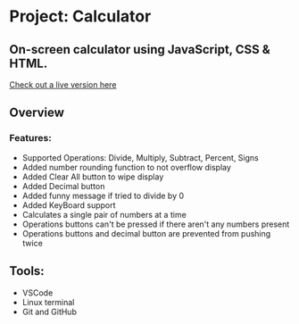 # Project: Calculator


## On-screen calculator using JavaScript, CSS & HTML.


[Check out a live version here](https://jayrichh.github.io/calculator/ "Calculator")

## Overview

### Features:

  * Supported Operations: Divide, Multiply, Subtract, Percent, Signs
  * Added number rounding function to not overflow display
  * Added Clear All button to wipe display
  * Added Decimal button
  * Added funny message if tried to divide by 0
  * Added KeyBoard support
  * Calculates a single pair of numbers at a time
  * Operations buttons can't be pressed if there aren't any numbers present
  * Operations buttons and decimal button are prevented from pushing twice

## Tools:

  * VSCode 
  * Linux terminal
  * Git and GitHub
